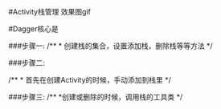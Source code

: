 #Activity栈管理
效果图gif
![]()



#Dagger核心是

###步骤一:
/**
     * 创建栈的集合，设置添加栈，删除栈等等方法
     */



###步骤二:


/**
     * 首先在创建Activity的时候，手动添加到栈里
     */



  ###步骤三:
  /**
  *创建或删除的时候，调用栈的工具类
  */










